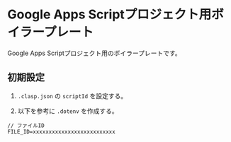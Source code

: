 # Google Apps Scriptプロジェクト用ボイラープレート
Google Apps Scriptプロジェクト用のボイラープレートです。

## 初期設定
1. `.clasp.json` の `scriptId` を設定する。

2. 以下を参考に `.dotenv` を作成する。
```
// ファイルID
FILE_ID=xxxxxxxxxxxxxxxxxxxxxxxxxx
```

